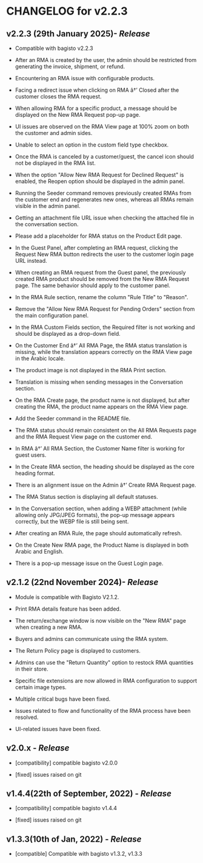# CHANGELOG for v2.2.3

## **v2.2.3** (29th January 2025)- _Release_

+ Compatible with bagisto v2.2.3

+ After an RMA is created by the user, the admin should be restricted from generating the invoice, shipment, or refund.

+ Encountering an RMA issue with configurable products.

+ Facing a redirect issue when clicking on RMA â†’ Closed after the customer closes the RMA request.

+ When allowing RMA for a specific product, a message should be displayed on the New RMA Request pop-up page.

+ UI issues are observed on the RMA View page at 100% zoom on both the customer and admin sides.

+ Unable to select an option in the custom field type checkbox.

+ Once the RMA is canceled by a customer/guest, the cancel icon should not be displayed in the RMA list.

+ When the option "Allow New RMA Request for Declined Request" is enabled, the Reopen option should be displayed in the admin panel.

+ Running the Seeder command removes previously created RMAs from the customer end and regenerates new ones, whereas all RMAs remain visible in the admin panel.

+ Getting an attachment file URL issue when checking the attached file in the conversation section.

+ Please add a placeholder for RMA status on the Product Edit page.

+ In the Guest Panel, after completing an RMA request, clicking the Request New RMA button redirects the user to the customer login page URL instead.

+ When creating an RMA request from the Guest panel, the previously created RMA product should be removed from the New RMA Request page. The same behavior should apply to the customer panel.

+ In the RMA Rule section, rename the column "Rule Title" to "Reason".

+ Remove the "Allow New RMA Request for Pending Orders" section from the main configuration panel.

+ In the RMA Custom Fields section, the Required filter is not working and should be displayed as a drop-down field.

+ On the Customer End â†’ All RMA Page, the RMA status translation is missing, while the translation appears correctly on the RMA View page in the Arabic locale.

+ The product image is not displayed in the RMA Print section.

+ Translation is missing when sending messages in the Conversation section.

+ On the RMA Create page, the product name is not displayed, but after creating the RMA, the product name appears on the RMA View page.
+ Add the Seeder command in the README file.

+ The RMA status should remain consistent on the All RMA Requests page and the RMA Request View page on the customer end.

+ In RMA â†’ All RMA Section, the Customer Name filter is working for guest users.

+ In the Create RMA section, the heading should be displayed as the core heading format.

+ There is an alignment issue on the Admin â†’ Create RMA Request page.

+ The RMA Status section is displaying all default statuses.

+ In the Conversation section, when adding a WEBP attachment (while allowing only JPG/JPEG formats), the pop-up message appears  correctly, but the WEBP file is still being sent.

+ After creating an RMA Rule, the page should automatically refresh.

+ On the Create New RMA page, the Product Name is displayed in both Arabic and English.

+ There is a pop-up message issue on the Guest Login page.

## **v2.1.2** (22nd November 2024)- _Release_

+ Module is compatible with Bagisto V2.1.2.

+ Print RMA details feature has been added. 

+ The return/exchange window is now visible on the "New RMA" page when creating a new RMA.

+ Buyers and admins can communicate using the RMA system.

+ The Return Policy page is displayed to customers.

+ Admins can use the "Return Quantity" option to restock RMA quantities in their store.

+ Specific file extensions are now allowed in RMA configuration to support certain image types.

- Multiple critical bugs have been fixed.

- Issues related to flow and functionality of the RMA process have been resolved.

- UI-related issues have been fixed.

## **v2.0.x** - _Release_

- [compatibility] compatible bagisto v2.0.0

- [fixed] issues raised on git 

## **v1.4.4(22th of September, 2022)** - _Release_

- [compatibility] compatible bagisto v1.4.4

- [fixed] issues raised on git 

## **v1.3.3(10th of Jan, 2022)** - _Release_

- [compatible] Compatible with bagisto v1.3.2, v1.3.3

